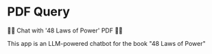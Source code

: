 
# PDF Query

💬💬 Chat with '48 Laws of Power' PDF 💬💬

This app is an LLM-powered chatbot for the book "48 Laws of Power"
